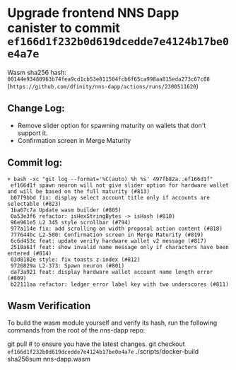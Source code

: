 # Upgrade frontend NNS Dapp canister to commit `ef166d1f232b0d619dcedde7e4124b17be0e4a7e`
Wasm sha256 hash: `00144e93480963b74fea9cd1cb53e811504fcb6f65ca998aa815eda273c67c88` (`https://github.com/dfinity/nns-dapp/actions/runs/2300511620`)

## Change Log:

* Remove slider option for spawning maturity on wallets that don't support it.
* Confirmation screen in Merge Maturity

## Commit log:

```
+ bash -xc "git log --format='%C(auto) %h %s' 497fb82a..ef166d1f"
 ef166d1f spawn neuron will not give slider option for hardware wallet and will be based on the full maturity (#813)
 b07f9bbd fix: display select account title only if accounts are selectable (#823)
 1ba67c7a Update wasm builder (#805)
 0a53e3f6 refactor: isHexStringBytes -> isHash (#810)
 96e961e5 L2 345 style scrollbar (#794)
 977a114e fix: add scrolling on width proposal action content (#818)
 777644bc L2-500: Confirmation screen in Merge Maturity (#819)
 6c6d453c feat: update verify hardware wallet v2 message (#817)
 2518a61f feat: show invalid name message only if characters have been entered (#814)
 03d8182e style: fix toasts z-index (#812)
 9726829a L2-373: Spawn neuron (#801)
 da73a921 feat: display hardware wallet account name length error (#809)
 b22111aa refactor: ledger error label key with two underscores (#811)
```

## Wasm Verification

To build the wasm module yourself and verify its hash, run the following commands from the root of the nns-dapp repo:

git pull  # to ensure you have the latest changes.
git checkout `ef166d1f232b0d619dcedde7e4124b17be0e4a7e`
./scripts/docker-build
sha256sum nns-dapp.wasm
